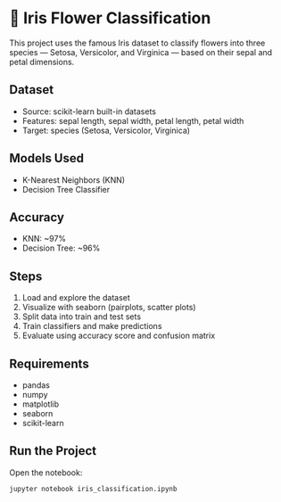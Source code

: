 # 🌸 Iris Flower Classification

This project uses the famous Iris dataset to classify flowers into three species — Setosa, Versicolor, and Virginica — based on their sepal and petal dimensions.

## Dataset

- Source: scikit-learn built-in datasets
- Features: sepal length, sepal width, petal length, petal width
- Target: species (Setosa, Versicolor, Virginica)

## Models Used

- K-Nearest Neighbors (KNN)
- Decision Tree Classifier

## Accuracy

- KNN: ~97%
- Decision Tree: ~96%

## Steps

1. Load and explore the dataset
2. Visualize with seaborn (pairplots, scatter plots)
3. Split data into train and test sets
4. Train classifiers and make predictions
5. Evaluate using accuracy score and confusion matrix

## Requirements

- pandas
- numpy
- matplotlib
- seaborn
- scikit-learn

## Run the Project

Open the notebook:

```bash
jupyter notebook iris_classification.ipynb
